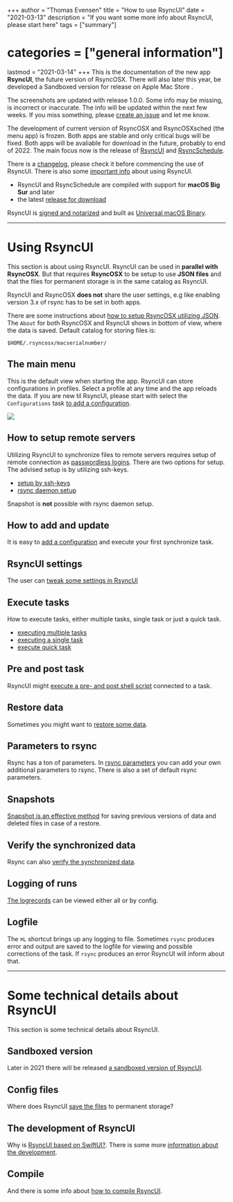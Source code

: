 +++
author = "Thomas Evensen"
title = "How to use RsyncUI"
date = "2021-03-13"
description = "If you want some more info about RsyncUI, please start here"
tags = ["summary"]
# categories = ["general information"]
lastmod = "2021-03-14"
+++
This is the documentation of the new app **RsyncUI**, the future version of RsyncOSX. There will also later this year, be developed a Sandboxed version for release on Apple Mac Store .

The screenshots are updated with release 1.0.0. Some info may be missing, is incorrect or inaccurate. The info will be updated within the next few weeks. If you miss something, please [create an issue](https://github.com/rsyncOSX/RsyncUIdocs/issues) and let me know.

The development of current version of RsyncOSX and RsyncOSXsched (the menu app) is frozen. Both apps are stable and only critical bugs will be fixed. Both apps will be avaliable for download in the future, probably to end of 2022. The main focus now is the release of [RsyncUI](https://github.com/rsyncOSX/RsyncUI) and [RsyncSchedule](https://github.com/rsyncOSX/RsyncSchedule).

There is a [changelog](/post/changelog/), please check it before commencing the use of RsyncUI. There is also some [important info](/post/important/) about using RsyncUI.

- RsyncUI and RsyncSchedule are compiled with support for **macOS Big Sur** and later
- the latest [release for download](https://github.com/rsyncOSX/RsyncUI/releases)

RsyncUI is [signed and notarized](/post/notarized/) and built as [Universal macOS Binary](https://developer.apple.com/documentation/xcode/building_a_universal_macos_binary).

---

# Using RsyncUI

This section is about using RsyncUI. RsyncUI can be used in **parallel with RsyncOSX**. But that requires **RsyncOSX** to be setup to use **JSON files** and that the files for permanent storage is in the same catalog as RsyncUI.

RsyncUI and RsyncOSX **does not** share the user settings, e.g like  enabling version 3.x of rsync has to be set in both apps.

There are some instructions about [how to setup RsyncOSX utilizing JSON](https://rsyncosx.netlify.app/post/json/). The `About` for both RsyncOSX and RsyncUI shows in bottom of view, where the data is saved. Default catalog for storing files is:

```
$HOME/.rsyncosx/macserialnumber/
```
## The main menu

This is the default view when starting the app. RsyncUI can store configurations in profiles. Select a profile at any time and the app reloads the data. If you are new til RsyncUI, please start with select the `Configurations` task [to add a configuration](/post/addconfigurations/).

![](/images/start/start.png)

## How to setup remote servers

Utilizing RsyncUI to synchronize files to remote servers requires setup of remote connection as [passwordless logins](/post/remotelogins/). There are two options for setup. The advised setup is by utilizing ssh-keys.

- [setup by ssh-keys](/post/ssh/)
- [rsync daemon setup](/post/rsyncdaemon/)

Snapshot is **not** possible with rsync daemon setup.

## How to add and update

It is easy to [add a configuration](/post/addconfigurations/) and execute your first synchronize task.

## RsyncUI settings

The user can [tweak some settings in RsyncUI](/post/settings/)

## Execute tasks

How to execute tasks, either multiple tasks, single task or just a quick task.

- [executing multiple tasks](/post/multipletasks/)
- [executing a single task](/post/singletask/)
- [execute quick task](/post/quicktask/)

## Pre and post task

RsyncUI might [execute a pre- and post shell script](/post/shellout/) connected to a task.

## Restore data

Sometimes you might want to [restore some data](/post/restore/).

## Parameters to rsync

Rsync has a ton of parameters. In [rsync parameters](/post/rsyncparameters/) you can add your own additional parameters to rsync. There is also a set of default rsync parameters.

## Snapshots

[Snapshot is an effective method](/post/snapshots/) for saving previous versions of data and deleted files in case of a restore.

## Verify the synchronized data

Rsync can also [verify the synchronized data](/post/verify/).

## Logging of runs

 [The logrecords](/post/logging/) can be viewed either all or by config.

## Logfile

The `⌘L` shortcut brings up any logging to file. Sometimes `rsync` produces error and output are saved to the logfile for viewing and possible corrections of the task. If `rsync` produces an error RsyncUI will inform about that.

---

# Some technical details about RsyncUI

This section is some technical details about RsyncUI.

## Sandboxed version

Later in 2021 there will be released [a sandboxed version of RsyncUI](/post/sandboxversion/).

## Config files

Where does RsyncUI [save the files](/post/configfiles/) to permanent storage?

## The development of RsyncUI

Why is [RsyncUI based on SwiftUI?](/post/development). There is some more [information about the development](/post/developmentdetails/).

## Compile

And there is some info about [how to compile RsyncUI](/post/compile/).
